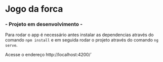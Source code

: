 # Jogo da forca 
### - Projeto em desenvolvimento -


Para rodar o app é necessário antes instalar as dependencias através do comando  `npm install` e em seguida rodar o projeto através do comando `ng serve`.

Acesse o endereço http://localhost:4200/`

